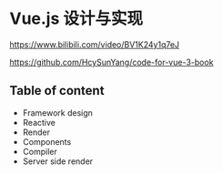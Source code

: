 # Vue.js 设计与实现
https://www.bilibili.com/video/BV1K24y1q7eJ

https://github.com/HcySunYang/code-for-vue-3-book

## Table of content
- Framework design
- Reactive
- Render
- Components
- Compiler
- Server side render



